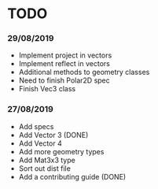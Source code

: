 # TODO

### **29/08/2019**
- Implement project in vectors
- Implement reflect in vectors
- Additional methods to geometry classes
- Need to finish Polar2D spec
- Finish Vec3 class

### **27/08/2019**
- Add specs
- Add Vector 3 (DONE)
- Add Vector 4
- Add more geometry types
- Add Mat3x3 type
- Sort out dist file
- Add a contributing guide (DONE)
